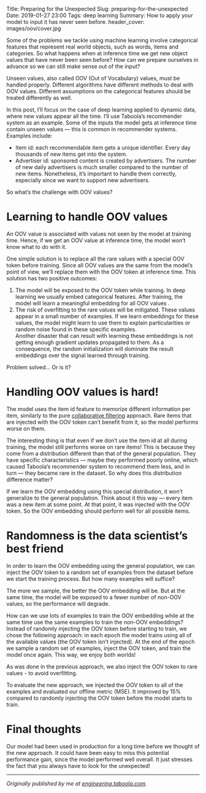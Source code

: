 Title: Preparing for the Unexpected
Slug: preparing-for-the-unexpected
Date: 2019-01-27 23:00
Tags: deep learning
Summary: How to apply your model to input it has never seen before.
header_cover: images/oov/cover.jpg

Some of the problems we tackle using machine learning involve categorical
features that represent real world objects, such as words, items and categories.
So what happens when at inference time we get new object values that have never
been seen before? How can we prepare ourselves in advance so we can still make
sense out of the input?

Unseen values, also called OOV (Out of Vocabulary) values, must be handled
properly. Different algorithms have different methods to deal with OOV values.
Different assumptions on the categorical features should be treated differently
as well.

In this post, I’ll focus on the case of deep learning applied to dynamic data,
where new values appear all the time. I’ll use Taboola’s recommender system as
an example. Some of the inputs the model gets at inference time contain unseen
values — this is common in recommender systems. Examples include:

* Item id: each recommendable item gets a unique identifier. Every day thousands
of new items get into the system.
* Advertiser id: sponsored content is created by advertisers. The number of new
daily advertisers is much smaller compared to the number of new items.
Nonetheless, it’s important to handle them correctly, especially since we want
to support new advertisers.

So what’s the challenge with OOV values?

# Learning to handle OOV values
An OOV value is associated with values not seen by the model at training time.
Hence, if we get an OOV value at inference time, the model won’t know what to do
with it.

One simple solution is to replace all the rare values with a special OOV token
before training. Since all OOV values are the same from the model’s point of
view, we’ll replace them with the OOV token at inference time. This solution has
two positive outcomes:

1.  The model will be exposed to the OOV token while training. In deep learning we
usually embed categorical features. After training, the model will learn a
meaningful embedding for all OOV values .
2.  The risk of overfitting to the rare values will be mitigated. 
These values appear in a small number of examples. If we learn embeddings for 
these values, the model might learn to use them to explain particularities or 
random noise found in these specific examples.  
Another disaster that can result with learning these embeddings is not getting 
enough gradient updates propagated to them. As a consequence, the random 
initialization will dominate the result embeddings over the signal learned 
through training.

Problem solved... Or is it?

# Handling OOV values is hard!
The model uses the item id feature to memorize different information per item,
similarly to the pure [collaborative
filtering](https://en.wikipedia.org/wiki/Collaborative_filtering) approach. Rare
items that are injected with the OOV token can’t benefit from it, so the model
performs worse on them.

The interesting thing is that even if we don’t use the item id at all during
training, the model still performs worse on rare items! This is because they
come from a distribution different than that of the general population. They
have specific characteristics — maybe they performed poorly online, which caused
Taboola’s recommender system to recommend them less, and in turn — they became
rare in the dataset. So why does this distribution difference matter?

If we learn the OOV embedding using this special distribution, it won’t
generalize to the general population. Think about it this way — every item was a
new item at some point. At that point, it was injected with the OOV token. So
the OOV embedding should perform well for all possible items.

# Randomness is the data scientist’s best friend
In order to learn the OOV embedding using the general population, we can inject
the OOV token to a random set of examples from the dataset before we start the
training process. But how many examples will suffice?

The more we sample, the better the OOV embedding will be. But at the same time,
the model will be exposed to a fewer number of non-OOV values, so the
performance will degrade.

How can we use lots of examples to train the OOV embedding while at the same
time use the same examples to train the non-OOV embeddings? Instead of randomly
injecting the OOV token before starting to train, we chose the following
approach: in each epoch the model trains using all of the available values (the
OOV token isn’t injected). At the end of the epoch we sample a random set of
examples, inject the OOV token, and train the model once again. This way, we
enjoy both worlds!

As was done in the previous approach, we also inject the OOV token to rare 
values - to avoid overfitting.

To evaluate the new approach, we injected the OOV token to all of the examples
and evaluated our offline metric (MSE). It improved by 15% compared to randomly
injecting the OOV token before the model starts to train.

# Final thoughts
Our model had been used in production for a long time before we thought of the
new approach. It could have been easy to miss this potential performance gain,
since the model performed well overall. It just stresses the fact that you
always have to look for the unexpected!

---

*Originally published by me at
[engineering.taboola.com](https://engineering.taboola.com/preparing-for-the-unexpected).*
